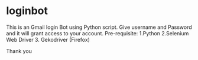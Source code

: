 # loginbot

This is an Gmail login Bot using Python script.
Give username and Password and it will grant access to your account.
Pre-requisite:
  1.Python
  2.Selenium Web Driver
  3. Gekodriver (Firefox)
  
 Thank you
